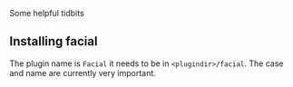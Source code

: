 Some helpful tidbits

## Installing facial

The plugin name is `Facial` it needs to be in `<plugindir>/facial`. The case and name are currently very important.
